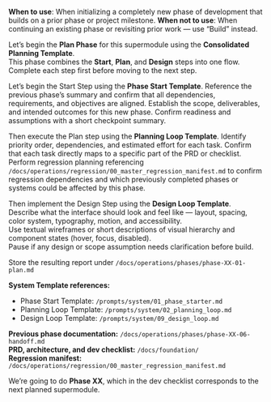 **When to use**: When initializing a completely new phase of development that builds on a prior phase or project milestone.
**When not to use**: When continuing an existing phase or revisiting prior work — use “Build” instead.

Let’s begin the **Plan Phase** for this supermodule using the **Consolidated Planning Template**.  
This phase combines the **Start**, **Plan**, and **Design** steps into one flow. Complete each step first before moving to the next step.

Let’s begin the Start Step using the **Phase Start Template**.
Reference the previous phase’s summary and confirm that all dependencies, requirements, and objectives are aligned. 
Establish the scope, deliverables, and intended outcomes for this new phase. 
Confirm readiness and assumptions with a short checkpoint summary.

Then execute the Plan step using the **Planning Loop Template**.
Identify priority order, dependencies, and estimated effort for each task.
Confirm that each task directly maps to a specific part of the PRD or checklist.
Perform regression planning referencing `/docs/operations/regression/00_master_regression_manifest.md` to confirm regression dependencies and which previously completed phases or systems could be affected by this phase.

Then implement the Design Step using the **Design Loop Template**.  
Describe what the interface should look and feel like — layout, spacing, color system, typography, motion, and accessibility.  
Use textual wireframes or short descriptions of visual hierarchy and component states (hover, focus, disabled).  
Pause if any design or scope assumption needs clarification before build.

Store the resulting report under `/docs/operations/phases/phase-XX-01-plan.md`

**System Template references:**  
- Phase Start Template: `/prompts/system/01_phase_starter.md`  
- Planning Loop Template: `/prompts/system/02_planning_loop.md`  
- Design Loop Template: `/prompts/system/09_design_loop.md`  

**Previous phase documentation:** `/docs/operations/phases/phase-XX-06-handoff.md`  
**PRD, architecture, and dev checklist:** `/docs/foundation/`  
**Regression manifest:** `/docs/operations/regression/00_master_regression_manifest.md`

We’re going to do **Phase XX**, which in the dev checklist corresponds to the next planned supermodule.